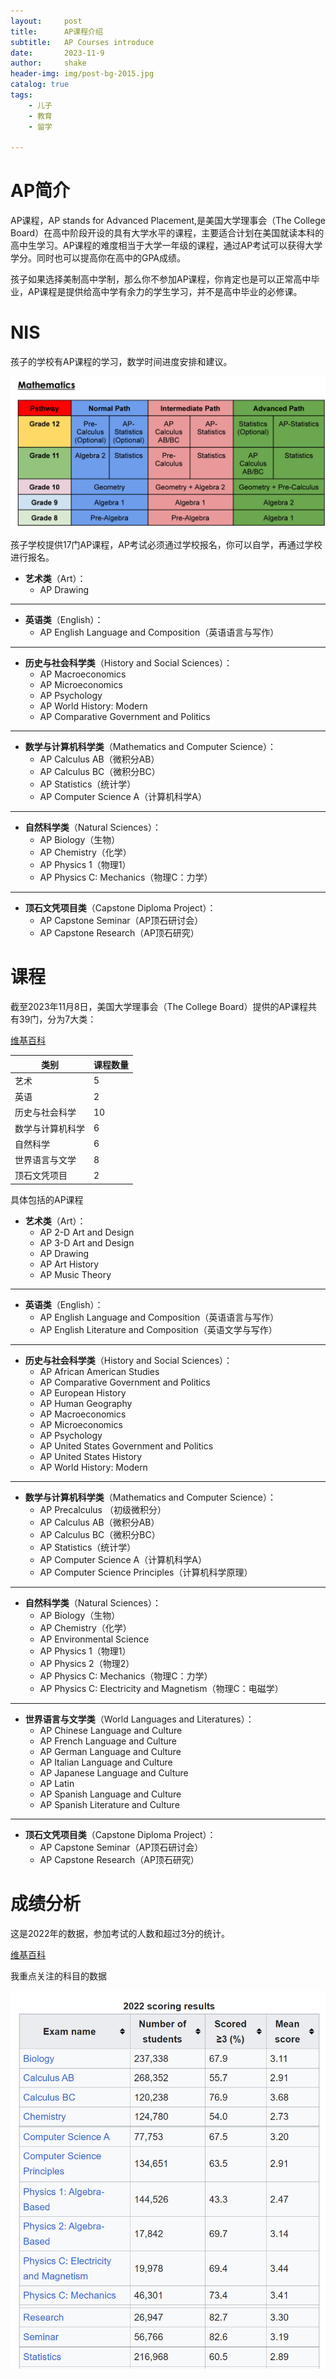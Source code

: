 ```yaml
---
layout:     post
title:      AP课程介绍
subtitle:   AP Courses introduce
date:       2023-11-9
author:     shake
header-img: img/post-bg-2015.jpg
catalog: true
tags:
    - 儿子
    - 教育
    - 留学

---
```


# AP简介

AP课程，AP stands for Advanced Placement,是美国大学理事会（The College Board）在高中阶段开设的具有大学水平的课程，主要适合计划在美国就读本科的高中生学习。AP课程的难度相当于大学一年级的课程，通过AP考试可以获得大学学分。同时也可以提高你在高中的GPA成绩。

孩子如果选择美制高中学制，那么你不参加AP课程，你肯定也是可以正常高中毕业，AP课程是提供给高中学有余力的学生学习，并不是高中毕业的必修课。

# NIS

孩子的学校有AP课程的学习，数学时间进度安排和建议。

![Path](/img/ap-course/path1.jpg "Mathematics")

孩子学校提供17门AP课程，AP考试必须通过学校报名，你可以自学，再通过学校进行报名。

* **艺术类**（Art）：
	* AP Drawing
	
---

* **英语类**（English）：
    * AP English Language and Composition（英语语言与写作）
	
---

* **历史与社会科学类**（History and Social Sciences）：
    * AP Macroeconomics
    * AP Microeconomics
    * AP Psychology
	* AP World History: Modern
    * AP Comparative Government and Politics

---

* **数学与计算机科学类**（Mathematics and Computer Science）：
	* AP Calculus AB（微积分AB）
    * AP Calculus BC（微积分BC）
    * AP Statistics（统计学）
    * AP Computer Science A（计算机科学A）

---

* **自然科学类**（Natural Sciences）：
    * AP Biology（生物）
    * AP Chemistry（化学）
    * AP Physics 1（物理1）
    * AP Physics C: Mechanics（物理C：力学）

---

* **顶石文凭项目类**（Capstone Diploma Project）：
    * AP Capstone Seminar（AP顶石研讨会）
    * AP Capstone Research（AP顶石研究）


# 课程

截至2023年11月8日，美国大学理事会（The College Board）提供的AP课程共有39门，分为7大类：

 [维基百科](https://en.wikipedia.org/wiki/Advanced_Placement#Courses)

| 类别              | 课程数量 |
|-------------------|------|
| 艺术              | 5    |
| 英语              | 2    |
| 历史与社会科学    | 10   |
| 数学与计算机科学  | 6    |
| 自然科学          | 6    |
| 世界语言与文学    | 8    |
| 顶石文凭项目      | 2    |


具体包括的AP课程

* **艺术类**（Art）：
    * AP 2-D Art and Design
    * AP 3-D Art and Design
	* AP Drawing
	* AP Art History
	* AP Music Theory
	
---
	
* **英语类**（English）：
    * AP English Language and Composition（英语语言与写作）
    * AP English Literature and Composition（英语文学与写作）
	
---
	
* **历史与社会科学类**（History and Social Sciences）：
    * AP African American Studies
    * AP Comparative Government and Politics
    * AP European History
    * AP Human Geography
    * AP Macroeconomics
    * AP Microeconomics
    * AP Psychology
    * AP United States Government and Politics
	* AP United States History
	* AP World History: Modern

---
	
* **数学与计算机科学类**（Mathematics and Computer Science）：
	* AP Precalculus （初级微积分）
	* AP Calculus AB（微积分AB）
    * AP Calculus BC（微积分BC）
    * AP Statistics（统计学）
    * AP Computer Science A（计算机科学A）
    * AP Computer Science Principles（计算机科学原理）
	
---
	
* **自然科学类**（Natural Sciences）：
    * AP Biology（生物）
    * AP Chemistry（化学）
	* AP Environmental Science
    * AP Physics 1（物理1）
    * AP Physics 2（物理2）
    * AP Physics C: Mechanics（物理C：力学）
    * AP Physics C: Electricity and Magnetism（物理C：电磁学）
	
---	
	
* **世界语言与文学类**（World Languages and Literatures）：
	* AP Chinese Language and Culture
	* AP French Language and Culture
	* AP German Language and Culture
	* AP Italian Language and Culture
	* AP Japanese Language and Culture
	* AP Latin
	* AP Spanish Language and Culture
	* AP Spanish Literature and Culture

---
		
* **顶石文凭项目类**（Capstone Diploma Project）：
    * AP Capstone Seminar（AP顶石研讨会）
    * AP Capstone Research（AP顶石研究）

# 成绩分析

这是2022年的数据，参加考试的人数和超过3分的统计。

 [维基百科](https://en.wikipedia.org/wiki/Advanced_Placement#Recent_exam_information)
 
我重点关注的科目的数据

![2022 Performance analysis](/img/ap-course/performance.jpg "2022 Performance analysis")
